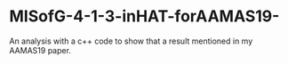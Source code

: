 # MISofG-4-1-3-inHAT-forAAMAS19-
An analysis with a c++ code to show that a result mentioned in my AAMAS19 paper.
